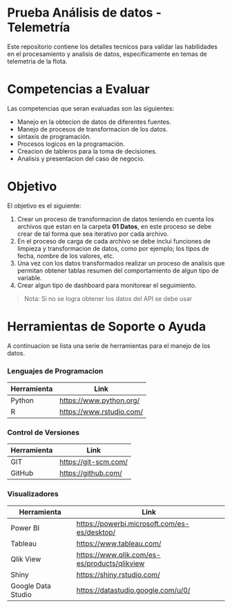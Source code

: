 # Prueba Análisis de datos - Telemetría
Este repositorio contiene los detalles tecnicos para validar las habilidades en el procesamiento y analisis de datos, especificamente en temas de telemetria de la flota.

# Competencias a Evaluar
Las competencias que seran evaluadas son las siguientes:
- Manejo en la obtecion de datos de diferentes fuentes.
- Manejo de procesos de transformacion de los datos.
- sintaxis de programación.
- Procesos logicos en la programación.
- Creacion de tableros para la toma de decisiones.
- Analisis y presentacion del caso de negocio.

# Objetivo
El objetivo es el siguiente:
1. Crear un proceso de transformacion de datos teniendo en cuenta los archivos que estan en la carpeta **01 Datos**, en este proceso se debe crear de tal forma que sea iterativo por cada archivo.
2. En el proceso de carga de cada archivo se debe inclui funciones de limpieza y transformacion de datos, como por ejemplo; los tipos de fecha, nombre de los valores, etc.
3. Una vez con los datos transformados realizar un proceso de analisis que permitan obtener tablas resumen del comportamiento de algun tipo de variable.
4. Crear algun tipo de dashboard para monitorear el seguimiento.

> Nota: Si no se logra obtener los datos del API se debe usar  

# Herramientas de Soporte o Ayuda
A continuacion se lista una serie de herramientas para el manejo de los datos.

### Lenguajes de Programacion
| Herramienta | Link |
| ------ | ------ |
| Python | https://www.python.org/ |
| R | https://www.rstudio.com/ | 

### Control de Versiones
| Herramienta | Link |
| ------ | ------ |
| GIT | https://git-scm.com/ |
| GitHub | https://github.com/ |

### Visualizadores
| Herramienta | Link |
| ------ | ------ |
| Power BI | https://powerbi.microsoft.com/es-es/desktop/ |
| Tableau | https://www.tableau.com/ |
| Qlik View | https://www.qlik.com/es-es/products/qlikview |
| Shiny | https://shiny.rstudio.com/ |
| Google Data Studio | https://datastudio.google.com/u/0/ |
